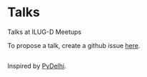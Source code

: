 # Talks
Talks at ILUG-D Meetups

To propose a talk, create a github issue [here](https://github.com/ILUG-D/talks/issues/new).
## 


Inspired by [PyDelhi](https://github.com/pydelhi/talks).
